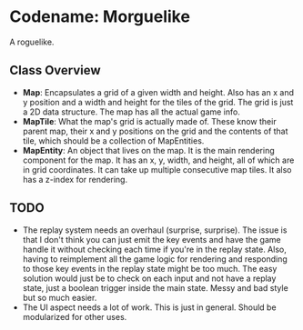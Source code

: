 # Codename: Morguelike
A roguelike.

## Class Overview
* **Map**: Encapsulates a grid of a given width and height. Also has an x and y position and a width and height for the tiles of the grid. The grid is just a 2D data structure. The map has all the actual game info.
* **MapTile**: What the map's grid is actually made of. These know their parent map, their x and y positions on the grid and the contents of that tile, which should be a collection of MapEntities.
* **MapEntity**: An object that lives on the map. It is the main rendering component for the map. It has an x, y, width, and height, all of which are in grid coordinates. It can take up multiple consecutive map tiles. It also has a z-index for rendering.

## TODO
* The replay system needs an overhaul (surprise, surprise). The issue is that I don't think you can just emit the key events and have the game handle it without checking each time if you're in the replay state. Also, having to reimplement all the game logic for rendering and responding to those key events in the replay state might be too much. The easy solution would just be to check on each input and not have a replay state, just a boolean trigger inside the main state. Messy and bad style but so much easier.
* The UI aspect needs a lot of work. This is just in general. Should be modularized for other uses.
